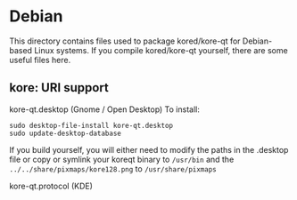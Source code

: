 
Debian
====================
This directory contains files used to package kored/kore-qt
for Debian-based Linux systems. If you compile kored/kore-qt yourself, there are some useful files here.

## kore: URI support ##


kore-qt.desktop  (Gnome / Open Desktop)
To install:

	sudo desktop-file-install kore-qt.desktop
	sudo update-desktop-database

If you build yourself, you will either need to modify the paths in
the .desktop file or copy or symlink your koreqt binary to `/usr/bin`
and the `../../share/pixmaps/kore128.png` to `/usr/share/pixmaps`

kore-qt.protocol (KDE)

